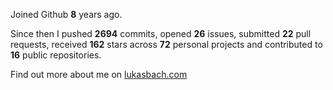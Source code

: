 Joined Github **8** years ago.

Since then I pushed **2694** commits, opened **26** issues, submitted **22** pull requests, received **162** stars across **72** personal projects and contributed to **16** public repositories.

Find out more about me on [lukasbach.com](https://lukasbach.com)
